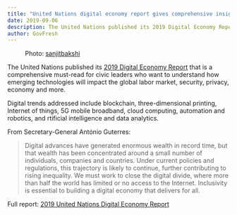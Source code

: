 ```yaml
---
title: "United Nations digital economy report gives comprehensive insight into global emerging tech trends and the future impact on us all"
date: 2019-09-06
description: The United Nations published its 2019 Digital Economy Report that is a comprehensive must-read for civic leaders who want to understand how emerging technologies will impact the global labor market, security, privacy, economy and more.
author: GovFresh
---
```


<!-- image {"id":24967} -->
<figure class="wp-block-image"><figcaption>Photo:  <a href="https://www.flickr.com/photos/sanjit/6365386329/">sanjitbakshi</a></figcaption></figure>
<!-- /image -->

<!-- paragraph -->
<p>The United Nations published its <a href="https://unctad.org/en/pages/PublicationWebflyer.aspx?publicationid=2466">2019 Digital Economy Report</a> that is a comprehensive must-read for civic leaders who want to understand how emerging technologies will impact the global labor market, security, privacy, economy and more.</p>
<!-- /paragraph -->

<!-- paragraph -->
<p>Digital trends addressed include blockchain, three-dimensional printing, Internet of things, 5G mobile broadband, cloud computing, automation and robotics, and rtificial intelligence and data analytics.</p>
<!-- /paragraph -->

<!-- paragraph -->
<p>From Secretary-General António Guterres:</p>
<!-- /paragraph -->

<!-- quote -->
<blockquote class="wp-block-quote"><p>Digital advances have generated enormous wealth in record time, but that wealth has been concentrated around a small number of individuals, companies and countries. Under current policies and regulations, this trajectory is likely to continue, further contributing to rising inequality. We must work to close the digital divide, where more than half the world has limited or no access to the Internet. Inclusivity is essential to building a digital economy that delivers for all. </p></blockquote>
<!-- /quote -->

<!-- paragraph -->
<p>Full report: <a href="https://unctad.org/en/pages/PublicationWebflyer.aspx?publicationid=2466">2019 United Nations Digital Economy Report</a></p>
<!-- /paragraph -->
